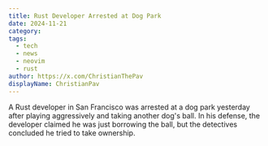 ```yaml
---
title: Rust Developer Arrested at Dog Park
date: 2024-11-21
category: 
tags: 
  - tech
  - news
  - neovim
  - rust
author: https://x.com/ChristianThePav
displayName: ChristianPav
---
```

A Rust developer in San Francisco was arrested at a dog park yesterday after playing aggressively and taking another dog's ball. In his defense, the developer claimed he was just borrowing the ball, but the detectives concluded he tried to take ownership.
